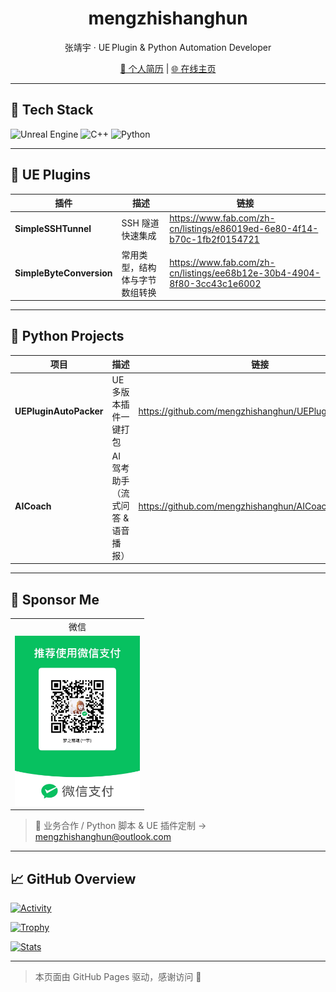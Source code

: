 <!-- ─── Banner / Title ────────────────────────────────────────── -->
<!--
<p align="center">
  <img src="https://github.com/mengzhishanghun/mengzhishanghun/blob/main/Assets/Banner.svg" alt="Banner" width="100%"/>
</p>
-->

<h1 align="center">mengzhishanghun</h1>
<p align="center">张靖宇 · UE Plugin & Python Automation Developer</p>

<p align="center">
  <a href="./个人简历.md">📄 个人简历</a> | <a href="https://mengzhishanghun.github.io">🌐 在线主页</a>
</p>


---

## 🔧 Tech Stack

![Unreal Engine](https://img.shields.io/badge/Unreal‑Engine-313131?logo=unrealengine&logoColor=white)
![C++](https://img.shields.io/badge/C%2B%2B-00599C?logo=cplusplus&logoColor=white)
![Python](https://img.shields.io/badge/Python-3776AB?logo=python&logoColor=white)

---

## 🚀 UE Plugins

| 插件 | 描述 | 链接 |
|------|------|------|
| **SimpleSSHTunnel** | SSH 隧道快速集成 | <https://www.fab.com/zh-cn/listings/e86019ed-6e80-4f14-b70c-1fb2f0154721> |
| **SimpleByteConversion**|常用类型，结构体与字节数组转换|<https://www.fab.com/zh-cn/listings/ee68b12e-30b4-4904-8f80-3cc43c1e6002>|

---

## 🐍 Python Projects

| 项目 | 描述 | 链接 |
|------|------|------|
| **UEPluginAutoPacker** | UE 多版本插件一键打包 | <https://github.com/mengzhishanghun/UEPluginAutoPacker> |
| **AICoach** | AI 驾考助手（流式问答 & 语音播报） | <https://github.com/mengzhishanghun/AICoach> |

---

## 💖 Sponsor Me

<table>
  <tr><td align="center">微信</td></tr>
  <tr>
    <td>
      <img src="https://github.com/mengzhishanghun/mengzhishanghun.github.io/blob/b8269f1e4f8633df5e3b4b9e95452935aa46d99b/Assets/WeChatPay.png" alt="WeChat Pay QR" width="200"/>
    </td>
  </tr>
</table>

> 💼 业务合作 / Python 脚本 & UE 插件定制 → [mengzhishanghun@outlook.com](mailto:mengzhishanghun@outlook.com)

---

## 📈 GitHub Overview

[![Activity](https://github-readme-activity-graph.vercel.app/graph?username=mengzhishanghun&theme=tokyo-night&hide_border=true)](https://github.com/Ashutosh00710/github-readme-activity-graph)

[![Trophy](https://github-profile-trophy.vercel.app/?username=mengzhishanghun&theme=tokyonight&no-frame=true&row=1&column=6)](https://github.com/ryo-ma/github-profile-trophy)

[![Stats](https://github-readme-stats.vercel.app/api?username=mengzhishanghun&show_icons=true&include_all_commits=true&count_private=true&theme=tokyonight)](https://github.com/anuraghazra/github-readme-stats)

---

> 本页面由 GitHub Pages 驱动，感谢访问 🙏
